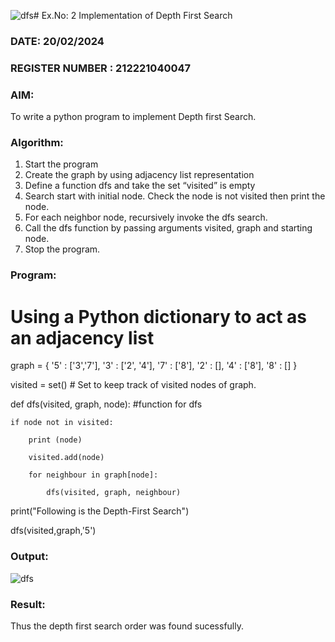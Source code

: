![dfs](https://github.com/elakiet/AI_Lab_2023-24/assets/133135881/c1bf3db7-dcbe-4607-8bc1-6d92de1408f1)# Ex.No: 2  Implementation of Depth First Search
### DATE:  20/02/2024                                                                       
### REGISTER NUMBER :  212221040047
### AIM: 
To write a python program to implement Depth first Search. 
### Algorithm:
1. Start the program
2. Create the graph by using adjacency list representation
3. Define a function dfs and take the set “visited” is empty 
4. Search start with initial node. Check the node is not visited then print the node.
5. For each neighbor node, recursively invoke the dfs search.
6. Call the dfs function by passing arguments visited, graph and starting node.
7. Stop the program.
### Program:
# Using a Python dictionary to act as an adjacency list
graph = {
  '5' : ['3','7'],
  '3' : ['2', '4'],
  '7' : ['8'],
  '2' : [],
  '4' : ['8'],
  '8' : []
}

visited = set() # Set to keep track of visited nodes of graph.

def dfs(visited, graph, node):  #function for dfs

    if node not in visited:
    
        print (node)
        
        visited.add(node)
        
        for neighbour in graph[node]:
        
            dfs(visited, graph, neighbour)
            
print("Following is the Depth-First Search")

dfs(visited,graph,'5')











### Output:

![dfs](https://github.com/elakiet/AI_Lab_2023-24/assets/133135881/0c72575c-e5c5-4239-ba02-bdd0051087a4)


### Result:
Thus the depth first search order was found sucessfully.
